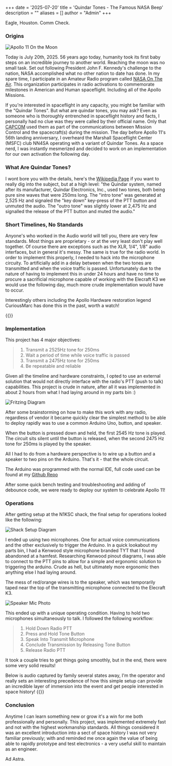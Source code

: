 +++
date = '2025-07-20'
title = 'Quindar Tones - The Famous NASA Beep'
description = ""
aliases = []
author = "Admin"
+++

Eagle, Houston. Comm Check.

### Origins

![Apollo 11 On the Moon](https://external-content.duckduckgo.com/iu/?u=https%3A%2F%2Fblog.sciencemuseum.org.uk%2Fwp-content%2Fuploads%2F2019%2F07%2FApollo-11-astronaut-Buzz-Aldrin-stands-next-to-a-flag-on-the-moon-on-July-20-1969.-NASA-960x600.jpg&f=1&nofb=1&ipt=1ec5e6eb4c51dd717d5a49cb8902c99a1e689c7b6b93e27793190bb2df62fab8)

Today is July 20th, 2025. 56 years ago today, humanity took its first baby steps on an incredible journey to another world. Reaching the moon was no small task. Set out following President John F. Kennedy's challenge to the nation, NASA accomplished what no other nation to date has done. In my spare time, I participate in an Amateur Radio program called [NASA On The Air](https://nasaontheair.wordpress.com/). This organization participates in radio activations to commemorate milestones in American and Human spaceflight. Including all of the Apollo Missions.

If you're interested in spaceflight in any capacity, you might be familiar with the "Quindar Tones". But what are quindar tones, you may ask? Even as someone who is thoroughly entrenched in spaceflight history and facts, I personally had no clue was they were called by their official name. Only that [CAPCOM](https://en.wikipedia.org/wiki/Flight_controller#Spacecraft_communicator_(CAPCOM)) used them as part of the communications between Mission Control and the spacecraft(s) during the mission. The day before Apollo 11's 56th landing anniversary, I overheard the Marshall Spaceflight Center (MSFC) club NN4SA operating with a variant of Quindar Tones. As a space nerd, I was instantly mesmerized and decided to work on an implementation for our own activation the following day.

### What Are Quindar Tones?
I wont bore you with the details, here's the [Wikipedia Page](https://en.wikipedia.org/wiki/Quindar_tones) if you want to really dig into the subject, but at a high level:
"the Quindar system, named after its manufacturer, Quindar Electronics, Inc., used two tones, both being pure sine waves that were 250ms long. The "intro tone" was generated at 2,525 Hz and signaled the "key down" key-press of the PTT button and unmuted the audio. The "outro tone" was slightly lower at 2,475 Hz and signalled the release of the PTT button and muted the audio."


### Short Timelines, No Standards

Anyone's who worked in the Audio world will tell you, there are very few standards. Most things are proprietary - or at the very least don't play well together. Of course there are exceptions such as the XLR, 1/4", 1/8" audio interfaces, but in general it's messy. The same is true for the radio world. In order to implement this properly, I needed to hack into the microphone circuity. To artificially add in a delay between when the two tones are transmitted and when the voice traffic is passed. Unfortunately due to the nature of having to implement this in under 24 hours and have no time to procure a sacrificial microphone capable of working with the Elecraft K3 we would use the following day, much more crude implementation would have to occur. 

Interestingly others including the Apollo Hardware restoration legend CuriousMarc has done this in the past, worth a watch! 

{{<youtube rAAFkjYxWj4>}}


### Implementation
This project has 4 major objectives:
> 1. Transmit a 2525Hz tone for 250ms
> 2. Wait a period of time while voice traffic is passed
> 3. Transmit a 2475Hz tone for 250ms
> 4. Be repeatable and reliable

Given all the timeline and hardware constraints, I opted to use an external solution that would not directly interface with the radio's PTT (push to talk) capabilities.
This project is crude in nature, after all it was implemented in about 2 hours from what I had laying around in my parts bin :)


![Fritzing Diagram](https://i.imgur.com/G7QYIRl.png)

After some brainstorming on how to make this work with any radio, regardless of vendor it became quickly clear the simplest method to be able to deploy rapidly was to use a common Arduino Uno, button, and speaker.

When the button is pressed down and held, the first 2545 Hz tone is played. The circuit sits silent until the button is released, when the second 2475 Hz tone for 250ms is played by the speaker.

All I had to do from a hardware perspective is to wire up a button and a speaker to two pins on the Arduino. That's it - that the whole circuit.

The Arduino was programmed with the normal IDE, full code used can be found at my [Github Repo](https://github.com/planetdeimos/QuindarTones)

After some quick bench testing and troubleshooting and adding of debounce code, we were ready to deploy our system to celebrate Apollo 11!


### Operations

After getting setup at the N1KSC shack, the final setup for operations looked like the following:

![Shack Setup Diagram](https://i.imgur.com/gB4YZ6V.jpeg)

I ended up using two microphones. One for actual voice communications and the other exclusively to trigger the Arduino. In a quick lookabout my parts bin, I had a Kenwood style microphone branded TYT that I found abandoned at a hamfest. Researching Kenwood pinout diagrams, I was able to connect to the PTT pins to allow for a simple and ergonomic solution to triggering the arduino. Crude as hell, but ultimately more ergonomic then anything else I had laying around.

The mess of red/orange wires is to the speaker, which was temporarily taped near the top of the transmitting microphone connected to the Elecraft K3.

![Speaker Mic Photo](https://i.imgur.com/AJoSOHx.jpeg)


This ended up with a unique operating condition. Having to hold two microphones simultaneously to talk. I followed the following workflow:
>1. Hold Down Radio PTT
>2. Press and Hold Tone Button
>3. Speak Into Transmit Microphone
>4. Conclude Transmission by Releasing Tone Button
>5. Release Radio PTT

It took a couple tries to get things going smoothly, but in the end, there were some very solid results!


Below is audio captured by family several states away, I'm the operator and really sets an interesting precedence of how this simple setup can provide an incredible layer of immersion into the event and get people interested in space history!
{{<youtube kstWFDS7sEQ>}}


### Conclusion

Anytime I can learn something new or grow it's a win for me both professionally and personally. This project, was implemented extremely fast and not with the highest workmanship standards. All things considered it was an excellent introduction into a sect of space history I was not very familiar previously; with and reminded me once again the value of being able to rapidly prototype and test electronics - a very useful skill to maintain as an engineer.

Ad Astra.
